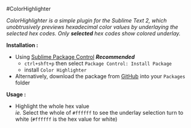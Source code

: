 #ColorHighlighter

_ColorHighlighter is a simple plugin for the Sublime Text 2, which unobtrusively previews hexadecimal color values by underlaying the selected hex codes. Only **selected** hex codes show colored underlay._

**Installation :**

- Using [Sublime Package Control](http://wbond.net/sublime_packages/package_control "Sublime Package Control") **_Recommended_**
    - `ctrl+shft+p` then select `Package Control: Install Package`
    - install `Color Highlighter`
- Alternatively, download the package from [GitHub](https://github.com/Monnoroch/ColorHighlighter "ColorHighlighter") into your `Packages` folder

**Usage :**

- Highlight the whole hex value  
    *ie.* Select the whole of `#ffffff` to see the underlay selection turn to white (`#ffffff` is the hex value for white)